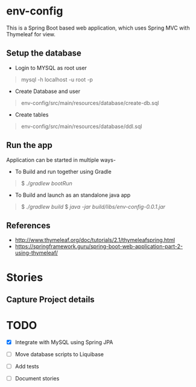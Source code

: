 # env-config
This is a Spring Boot based web application, which uses Spring MVC with Thymeleaf for view.

## Setup the database

* Login to MYSQL as root user
> mysql -h localhost -u root -p

* Create Database and user
> env-config/src/main/resources/database/create-db.sql

* Create tables
> env-config/src/main/resources/database/ddl.sql

## Run the app
Application can be started in multiple ways-

* To Build and run together using Gradle 
> $ *./gradlew bootRun*

* To Build and launch as an standalone java app
> $ *./gradlew build*
> $ *java -jar build/libs/env-config-0.0.1.jar*

## References
* http://www.thymeleaf.org/doc/tutorials/2.1/thymeleafspring.html
* https://springframework.guru/spring-boot-web-application-part-2-using-thymeleaf/


# Stories

## Capture Project details


# TODO
- [x] Integrate with MySQL using Spring JPA
- [ ] Move database scripts to Liquibase
- [ ] Add tests
- [ ] Document stories

